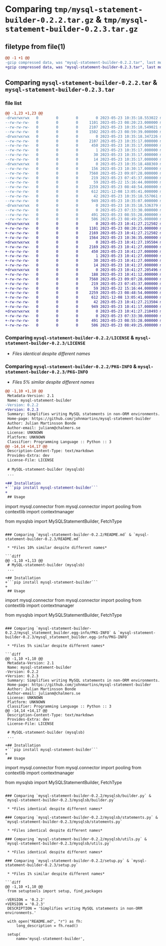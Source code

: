 # Comparing `tmp/mysql-statement-builder-0.2.2.tar.gz` & `tmp/mysql-statement-builder-0.2.3.tar.gz`

## filetype from file(1)

```diff
@@ -1 +1 @@
-gzip compressed data, was "mysql-statement-builder-0.2.2.tar", last modified: Tue May 23 10:35:18 2023, max compression
+gzip compressed data, was "mysql-statement-builder-0.2.3.tar", last modified: Tue May 23 10:41:27 2023, max compression
```

## Comparing `mysql-statement-builder-0.2.2.tar` & `mysql-statement-builder-0.2.3.tar`

### file list

```diff
@@ -1,23 +1,23 @@
-drwxrwxrwx   0        0        0        0 2023-05-23 10:35:18.553022 mysql-statement-builder-0.2.2/
--rw-rw-rw-   0        0        0     1101 2023-05-23 08:20:23.000000 mysql-statement-builder-0.2.2/LICENSE
--rw-rw-rw-   0        0        0     2107 2023-05-23 10:35:18.549021 mysql-statement-builder-0.2.2/PKG-INFO
--rw-rw-rw-   0        0        0     1502 2023-05-23 08:59:39.000000 mysql-statement-builder-0.2.2/README.md
-drwxrwxrwx   0        0        0        0 2023-05-23 10:35:18.347226 mysql-statement-builder-0.2.2/mysql_statement_builder.egg-info/
--rw-rw-rw-   0        0        0     2107 2023-05-23 10:35:17.000000 mysql-statement-builder-0.2.2/mysql_statement_builder.egg-info/PKG-INFO
--rw-rw-rw-   0        0        0      450 2023-05-23 10:35:17.000000 mysql-statement-builder-0.2.2/mysql_statement_builder.egg-info/SOURCES.txt
--rw-rw-rw-   0        0        0        1 2023-05-23 10:35:17.000000 mysql-statement-builder-0.2.2/mysql_statement_builder.egg-info/dependency_links.txt
--rw-rw-rw-   0        0        0       30 2023-05-23 10:35:17.000000 mysql-statement-builder-0.2.2/mysql_statement_builder.egg-info/requires.txt
--rw-rw-rw-   0        0        0       14 2023-05-23 10:35:17.000000 mysql-statement-builder-0.2.2/mysql_statement_builder.egg-info/top_level.txt
-drwxrwxrwx   0        0        0        0 2023-05-23 10:35:18.488369 mysql-statement-builder-0.2.2/mysqlsb/
--rw-rw-rw-   0        0        0      156 2023-05-23 10:30:17.000000 mysql-statement-builder-0.2.2/mysqlsb/__init__.py
--rw-rw-rw-   0        0        0     7560 2023-05-23 09:07:28.000000 mysql-statement-builder-0.2.2/mysqlsb/builder.py
--rw-rw-rw-   0        0        0      219 2023-05-23 07:45:37.000000 mysql-statement-builder-0.2.2/mysqlsb/configuration.py
--rw-rw-rw-   0        0        0       59 2023-05-22 15:16:44.000000 mysql-statement-builder-0.2.2/mysqlsb/exceptions.py
--rw-rw-rw-   0        0        0     2259 2023-05-23 08:48:54.000000 mysql-statement-builder-0.2.2/mysqlsb/statements.py
--rw-rw-rw-   0        0        0      612 2021-12-08 13:05:41.000000 mysql-statement-builder-0.2.2/mysqlsb/utils.py
--rw-rw-rw-   0        0        0       42 2023-05-23 10:35:18.557061 mysql-statement-builder-0.2.2/setup.cfg
--rw-rw-rw-   0        0        0      949 2023-05-23 10:35:07.000000 mysql-statement-builder-0.2.2/setup.py
-drwxrwxrwx   0        0        0        0 2023-05-23 10:35:18.536379 mysql-statement-builder-0.2.2/tests/
--rw-rw-rw-   0        0        0        0 2023-05-23 07:33:30.000000 mysql-statement-builder-0.2.2/tests/__init__.py
--rw-rw-rw-   0        0        0      491 2023-05-23 08:55:28.000000 mysql-statement-builder-0.2.2/tests/test_builder.py
--rw-rw-rw-   0        0        0      506 2023-05-23 08:49:25.000000 mysql-statement-builder-0.2.2/tests/test_statements.py
+drwxrwxrwx   0        0        0        0 2023-05-23 10:41:27.212502 mysql-statement-builder-0.2.3/
+-rw-rw-rw-   0        0        0     1101 2023-05-23 08:20:23.000000 mysql-statement-builder-0.2.3/LICENSE
+-rw-rw-rw-   0        0        0     2169 2023-05-23 10:41:27.212502 mysql-statement-builder-0.2.3/PKG-INFO
+-rw-rw-rw-   0        0        0     1564 2023-05-23 10:36:35.000000 mysql-statement-builder-0.2.3/README.md
+drwxrwxrwx   0        0        0        0 2023-05-23 10:41:27.195504 mysql-statement-builder-0.2.3/mysql_statement_builder.egg-info/
+-rw-rw-rw-   0        0        0     2169 2023-05-23 10:41:27.000000 mysql-statement-builder-0.2.3/mysql_statement_builder.egg-info/PKG-INFO
+-rw-rw-rw-   0        0        0      450 2023-05-23 10:41:27.000000 mysql-statement-builder-0.2.3/mysql_statement_builder.egg-info/SOURCES.txt
+-rw-rw-rw-   0        0        0        1 2023-05-23 10:41:27.000000 mysql-statement-builder-0.2.3/mysql_statement_builder.egg-info/dependency_links.txt
+-rw-rw-rw-   0        0        0       30 2023-05-23 10:41:27.000000 mysql-statement-builder-0.2.3/mysql_statement_builder.egg-info/requires.txt
+-rw-rw-rw-   0        0        0       14 2023-05-23 10:41:27.000000 mysql-statement-builder-0.2.3/mysql_statement_builder.egg-info/top_level.txt
+drwxrwxrwx   0        0        0        0 2023-05-23 10:41:27.205496 mysql-statement-builder-0.2.3/mysqlsb/
+-rw-rw-rw-   0        0        0      188 2023-05-23 10:41:12.000000 mysql-statement-builder-0.2.3/mysqlsb/__init__.py
+-rw-rw-rw-   0        0        0     7560 2023-05-23 09:07:28.000000 mysql-statement-builder-0.2.3/mysqlsb/builder.py
+-rw-rw-rw-   0        0        0      219 2023-05-23 07:45:37.000000 mysql-statement-builder-0.2.3/mysqlsb/configuration.py
+-rw-rw-rw-   0        0        0       59 2023-05-22 15:16:44.000000 mysql-statement-builder-0.2.3/mysqlsb/exceptions.py
+-rw-rw-rw-   0        0        0     2259 2023-05-23 08:48:54.000000 mysql-statement-builder-0.2.3/mysqlsb/statements.py
+-rw-rw-rw-   0        0        0      612 2021-12-08 13:05:41.000000 mysql-statement-builder-0.2.3/mysqlsb/utils.py
+-rw-rw-rw-   0        0        0       42 2023-05-23 10:41:27.213504 mysql-statement-builder-0.2.3/setup.cfg
+-rw-rw-rw-   0        0        0      949 2023-05-23 10:41:17.000000 mysql-statement-builder-0.2.3/setup.py
+drwxrwxrwx   0        0        0        0 2023-05-23 10:41:27.210493 mysql-statement-builder-0.2.3/tests/
+-rw-rw-rw-   0        0        0        0 2023-05-23 07:33:30.000000 mysql-statement-builder-0.2.3/tests/__init__.py
+-rw-rw-rw-   0        0        0      491 2023-05-23 08:55:28.000000 mysql-statement-builder-0.2.3/tests/test_builder.py
+-rw-rw-rw-   0        0        0      506 2023-05-23 08:49:25.000000 mysql-statement-builder-0.2.3/tests/test_statements.py
```

### Comparing `mysql-statement-builder-0.2.2/LICENSE` & `mysql-statement-builder-0.2.3/LICENSE`

 * *Files identical despite different names*

### Comparing `mysql-statement-builder-0.2.2/PKG-INFO` & `mysql-statement-builder-0.2.3/PKG-INFO`

 * *Files 5% similar despite different names*

```diff
@@ -1,10 +1,10 @@
 Metadata-Version: 2.1
 Name: mysql-statement-builder
-Version: 0.2.2
+Version: 0.2.3
 Summary: Simplifies writing MySQL statements in non-ORM environments.
 Home-page: https://github.com/johnmartins/mysql-statement-builder
 Author: Julian Martinsson Bonde
 Author-email: julianm@chalmers.se
 License: UNKNOWN
 Platform: UNKNOWN
 Classifier: Programming Language :: Python :: 3
@@ -14,14 +14,17 @@
 Description-Content-Type: text/markdown
 Provides-Extra: dev
 License-File: LICENSE
 
 # MySQL-statement-builder (mysqlsb)
 ...
 
+## Installation
+```pip install mysql-statement-builder```
+
 ## Usage
 ```
 import mysql.connector
 from mysql.connector import pooling
 from contextlib import contextmanager
 
 from mysqlsb import MySQLStatementBuilder, FetchType
```

### Comparing `mysql-statement-builder-0.2.2/README.md` & `mysql-statement-builder-0.2.3/README.md`

 * *Files 10% similar despite different names*

```diff
@@ -1,10 +1,13 @@
 # MySQL-statement-builder (mysqlsb)
 ...
 
+## Installation
+```pip install mysql-statement-builder```
+
 ## Usage
 ```
 import mysql.connector
 from mysql.connector import pooling
 from contextlib import contextmanager
 
 from mysqlsb import MySQLStatementBuilder, FetchType
```

### Comparing `mysql-statement-builder-0.2.2/mysql_statement_builder.egg-info/PKG-INFO` & `mysql-statement-builder-0.2.3/mysql_statement_builder.egg-info/PKG-INFO`

 * *Files 5% similar despite different names*

```diff
@@ -1,10 +1,10 @@
 Metadata-Version: 2.1
 Name: mysql-statement-builder
-Version: 0.2.2
+Version: 0.2.3
 Summary: Simplifies writing MySQL statements in non-ORM environments.
 Home-page: https://github.com/johnmartins/mysql-statement-builder
 Author: Julian Martinsson Bonde
 Author-email: julianm@chalmers.se
 License: UNKNOWN
 Platform: UNKNOWN
 Classifier: Programming Language :: Python :: 3
@@ -14,14 +14,17 @@
 Description-Content-Type: text/markdown
 Provides-Extra: dev
 License-File: LICENSE
 
 # MySQL-statement-builder (mysqlsb)
 ...
 
+## Installation
+```pip install mysql-statement-builder```
+
 ## Usage
 ```
 import mysql.connector
 from mysql.connector import pooling
 from contextlib import contextmanager
 
 from mysqlsb import MySQLStatementBuilder, FetchType
```

### Comparing `mysql-statement-builder-0.2.2/mysqlsb/builder.py` & `mysql-statement-builder-0.2.3/mysqlsb/builder.py`

 * *Files identical despite different names*

### Comparing `mysql-statement-builder-0.2.2/mysqlsb/statements.py` & `mysql-statement-builder-0.2.3/mysqlsb/statements.py`

 * *Files identical despite different names*

### Comparing `mysql-statement-builder-0.2.2/mysqlsb/utils.py` & `mysql-statement-builder-0.2.3/mysqlsb/utils.py`

 * *Files identical despite different names*

### Comparing `mysql-statement-builder-0.2.2/setup.py` & `mysql-statement-builder-0.2.3/setup.py`

 * *Files 1% similar despite different names*

```diff
@@ -1,10 +1,10 @@
 from setuptools import setup, find_packages
 
-VERSION = '0.2.2'
+VERSION = '0.2.3'
 DESCRIPTION = 'Simplifies writing MySQL statements in non-ORM environments.'
 
 with open("README.md", "r") as fh:
     long_description = fh.read()
 
 setup(
     name='mysql-statement-builder',
```

